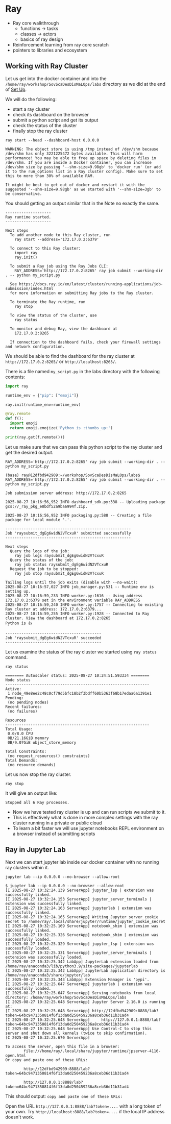 # Ray

- Ray core walkthrough
  - functions -> tasks
  - classes -> actors
  - basics of ray design
- Reinforcement learning from ray core scratch
- pointers to libraries and ecosystem

## Working with Ray Cluster

Let us get into the docker container and into the `/home/ray/workshop/SovScaDesDisMaLOps/labs` directory as we did at the end of [Set Up](setup.md).

We will do the following:
- start a ray cluster
- check its dashboard on the browser
- submit a python script and get its output
- check the status of the cluster
- finally stop the ray cluster
 

```
ray start --head --dashboard-host 0.0.0.0
```

```admonish warning
WARNING: The object store is using /tmp instead of /dev/shm because /dev/shm has only 3221225472 bytes available. This will harm performance! You may be able to free up space by deleting files in /dev/shm. If you are inside a Docker container, you can increase /dev/shm size by passing '--shm-size=9.98gb' to 'docker run' (or add it to the run_options list in a Ray cluster config). Make sure to set this to more than 30% of available RAM.

It might be best to get out of docker and restart it with the suggested '--shm-size=9.98gb' as we started with '--shm-size=3gb' to be conservative.
```

You should getting an output similar that in the Note no exactly the same.

```admonish note
--------------------
Ray runtime started.
--------------------

Next steps
  To add another node to this Ray cluster, run
    ray start --address='172.17.0.2:6379'
  
  To connect to this Ray cluster:
    import ray
    ray.init()
  
  To submit a Ray job using the Ray Jobs CLI:
    RAY_ADDRESS='http://172.17.0.2:8265' ray job submit --working-dir . -- python my_script.py
  
  See https://docs.ray.io/en/latest/cluster/running-applications/job-submission/index.html 
  for more information on submitting Ray jobs to the Ray cluster.
  
  To terminate the Ray runtime, run
    ray stop
  
  To view the status of the cluster, use
    ray status
  
  To monitor and debug Ray, view the dashboard at 
    172.17.0.2:8265
  
  If connection to the dashboard fails, check your firewall settings and network configuration.
```

We should be able to find the dashboard for the ray cluster at `http://172.17.0.2:8265/` or `http://localhost:8265/`.


There is a file named `my_script.py` in the labs directory with the following contents:

```python
import ray

runtime_env = {"pip": ["emoji"]}

ray.init(runtime_env=runtime_env)

@ray.remote
def f():
  import emoji
  return emoji.emojize('Python is :thumbs_up:')

print(ray.get(f.remote()))
```

Let us make sure that we can pass this python script to the ray cluster and get the desired output.

```
RAY_ADDRESS='http://172.17.0.2:8265' ray job submit --working-dir . -- python my_script.py
```

```admonish note
(base) ray@12dfbd942909:~/workshop/SovScaDesDisMaLOps/labs$ RAY_ADDRESS='http://172.17.0.2:8265' ray job submit --working-dir . -- python my_script.py

Job submission server address: http://172.17.0.2:8265

2025-08-27 10:16:56,952	INFO dashboard_sdk.py:338 -- Uploading package gcs://_ray_pkg_e8bdf52a9ba6994f.zip.

2025-08-27 10:16:56,952	INFO packaging.py:588 -- Creating a file package for local module '.'.

-------------------------------------------------------
Job 'raysubmit_dgEg6widN2VTcxuR' submitted successfully
-------------------------------------------------------

Next steps
  Query the logs of the job:
    ray job logs raysubmit_dgEg6widN2VTcxuR
  Query the status of the job:
    ray job status raysubmit_dgEg6widN2VTcxuR
  Request the job to be stopped:
    ray job stop raysubmit_dgEg6widN2VTcxuR

Tailing logs until the job exits (disable with --no-wait):
2025-08-27 10:16:57,027	INFO job_manager.py:531 -- Runtime env is setting up.
2025-08-27 10:16:59,233	INFO worker.py:1616 -- Using address 172.17.0.2:6379 set in the environment variable RAY_ADDRESS
2025-08-27 10:16:59,240	INFO worker.py:1757 -- Connecting to existing Ray cluster at address: 172.17.0.2:6379...
2025-08-27 10:16:59,255	INFO worker.py:1928 -- Connected to Ray cluster. View the dashboard at 172.17.0.2:8265 
Python is 👍

------------------------------------------
Job 'raysubmit_dgEg6widN2VTcxuR' succeeded
------------------------------------------

```

Let us examine the status of the ray cluster we started using `ray status` command.

```
ray status
```

```admonist note
======== Autoscaler status: 2025-08-27 10:24:51.593334 ========
Node status
---------------------------------------------------------------
Active:
 1 node_49e8ee2c48c0cf79d5bfc18b2f3bdff60b5363f68b17edaa6a1391e1
Pending:
 (no pending nodes)
Recent failures:
 (no failures)

Resources
---------------------------------------------------------------
Total Usage:
 0.0/8.0 CPU
 0B/21.16GiB memory
 0B/9.07GiB object_store_memory

Total Constraints:
 (no request_resources() constraints)
Total Demands:
 (no resource demands)

```

Let us now stop the ray cluster.

```
ray stop
```

It will give an output like:

```
Stopped all 6 Ray processes.
```

- Now we have tested ray cluster is up and can run scripts we submit to it.
- This is effectively what is done in more complex settings with the ray cluster running in a private or public cloud
- To learn a bit faster we will use jupyter notebooks REPL environment on a browser instead of submitting scripts


## Ray in Jupyter Lab 

Next we can start jupyter lab inside our docker container with no running ray clusters within it.

```
jupyter lab --ip 0.0.0.0 --no-browser --allow-root
```

```admonish note
$ jupyter lab --ip 0.0.0.0 --no-browser --allow-root
[I 2025-08-27 10:32:24.139 ServerApp] jupyter_lsp | extension was successfully linked.
[I 2025-08-27 10:32:24.153 ServerApp] jupyter_server_terminals | extension was successfully linked.
[I 2025-08-27 10:32:24.163 ServerApp] jupyterlab | extension was successfully linked.
[I 2025-08-27 10:32:24.165 ServerApp] Writing Jupyter server cookie secret to /home/ray/.local/share/jupyter/runtime/jupyter_cookie_secret
[I 2025-08-27 10:32:25.169 ServerApp] notebook_shim | extension was successfully linked.
[I 2025-08-27 10:32:25.326 ServerApp] notebook_shim | extension was successfully loaded.
[I 2025-08-27 10:32:25.329 ServerApp] jupyter_lsp | extension was successfully loaded.
[I 2025-08-27 10:32:25.331 ServerApp] jupyter_server_terminals | extension was successfully loaded.
[I 2025-08-27 10:32:25.342 LabApp] JupyterLab extension loaded from /home/ray/anaconda3/lib/python3.9/site-packages/jupyterlab
[I 2025-08-27 10:32:25.342 LabApp] JupyterLab application directory is /home/ray/anaconda3/share/jupyter/lab
[I 2025-08-27 10:32:25.343 LabApp] Extension Manager is 'pypi'.
[I 2025-08-27 10:32:25.647 ServerApp] jupyterlab | extension was successfully loaded.
[I 2025-08-27 10:32:25.647 ServerApp] Serving notebooks from local directory: /home/ray/workshop/SovScaDesDisMaLOps/labs
[I 2025-08-27 10:32:25.648 ServerApp] Jupyter Server 2.16.0 is running at:
[I 2025-08-27 10:32:25.648 ServerApp] http://12dfbd942909:8888/lab?token=64bc9471350814f6f13da0d250459236a8ceb36d11b31ad4
[I 2025-08-27 10:32:25.648 ServerApp]     http://127.0.0.1:8888/lab?token=64bc9471350814f6f13da0d250459236a8ceb36d11b31ad4
[I 2025-08-27 10:32:25.648 ServerApp] Use Control-C to stop this server and shut down all kernels (twice to skip confirmation).
[C 2025-08-27 10:32:25.670 ServerApp] 
    
To access the server, open this file in a browser:
        file:///home/ray/.local/share/jupyter/runtime/jpserver-4116-open.html
Or copy and paste one of these URLs:

        http://12dfbd942909:8888/lab?token=64bc9471350814f6f13da0d250459236a8ceb36d11b31ad4

        http://127.0.0.1:8888/lab?token=64bc9471350814f6f13da0d250459236a8ceb36d11b31ad4

```
This should output: `copy and paste one of these URLs:`

Open the URL `http://127.0.0.1:8888/lab?token=....` with a long token of your own. Try `http://localhost:8888/lab?token=....` if the local IP address doesn't work.
 
